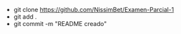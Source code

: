 - git clone https://github.com/NissimBet/Examen-Parcial-1
- git add .
- git commit -m "README creado"
